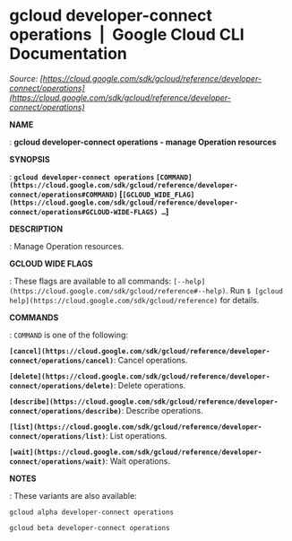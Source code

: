 # gcloud developer-connect operations  |  Google Cloud CLI Documentation

*Source: [https://cloud.google.com/sdk/gcloud/reference/developer-connect/operations](https://cloud.google.com/sdk/gcloud/reference/developer-connect/operations)*

**NAME**

: **gcloud developer-connect operations - manage Operation resources**

**SYNOPSIS**

: **`gcloud developer-connect operations` `[COMMAND](https://cloud.google.com/sdk/gcloud/reference/developer-connect/operations#COMMAND)` [`[GCLOUD_WIDE_FLAG](https://cloud.google.com/sdk/gcloud/reference/developer-connect/operations#GCLOUD-WIDE-FLAGS) …`]**

**DESCRIPTION**

: Manage Operation resources.

**GCLOUD WIDE FLAGS**

: These flags are available to all commands: `[--help](https://cloud.google.com/sdk/gcloud/reference#--help)`.
Run `$ [gcloud help](https://cloud.google.com/sdk/gcloud/reference)` for details.

**COMMANDS**

: ``COMMAND`` is one of the following:

**`[cancel](https://cloud.google.com/sdk/gcloud/reference/developer-connect/operations/cancel)`**:
Cancel operations.

**`[delete](https://cloud.google.com/sdk/gcloud/reference/developer-connect/operations/delete)`**:
Delete operations.

**`[describe](https://cloud.google.com/sdk/gcloud/reference/developer-connect/operations/describe)`**:
Describe operations.

**`[list](https://cloud.google.com/sdk/gcloud/reference/developer-connect/operations/list)`**:
List operations.

**`[wait](https://cloud.google.com/sdk/gcloud/reference/developer-connect/operations/wait)`**:
Wait operations.

**NOTES**

: These variants are also available:

```
gcloud alpha developer-connect operations
```

```
gcloud beta developer-connect operations
```